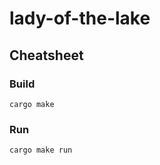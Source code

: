 # lady-of-the-lake

## Cheatsheet

### Build

```shell
cargo make
```

### Run

```shell
cargo make run
```
